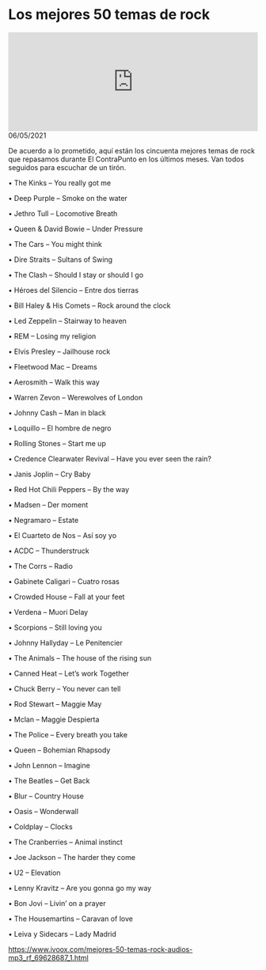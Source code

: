 # Los mejores 50 temas de rock 
<iframe id='audio_88903085' frameborder='0' allowfullscreen='' scrolling='no' height='200' style='width:100%;' src='https://www.ivoox.com/player_ej_69628687_6_1.html' loading='lazy'></iframe>06/05/2021

De acuerdo a lo prometido, aquí están los cincuenta mejores temas de rock que repasamos durante El ContraPunto en los últimos meses. Van todos seguidos para escuchar de un tirón.  

 • The Kinks – You really got me

 • Deep Purple – Smoke on the water

 • Jethro Tull – Locomotive Breath

 • Queen & David Bowie – Under Pressure

 • The Cars – You might think

 • Dire Straits – Sultans of Swing

 • The Clash – Should I stay or should I go

 • Héroes del Silencio – Entre dos tierras

 • Bill Haley & His Comets – Rock around the clock

 • Led Zeppelin – Stairway to heaven

 • REM – Losing my religion

 • Elvis Presley – Jailhouse rock

 • Fleetwood Mac – Dreams

 • Aerosmith – Walk this way

 • Warren Zevon – Werewolves of London

 • Johnny Cash – Man in black

 • Loquillo – El hombre de negro

 • Rolling Stones – Start me up

 • Credence Clearwater Revival – Have you ever seen the rain?

 • Janis Joplin – Cry Baby

 • Red Hot Chili Peppers – By the way

 • Madsen – Der moment

 • Negramaro – Estate

 • El Cuarteto de Nos – Así soy yo

 • ACDC – Thunderstruck

 • The Corrs – Radio

 • Gabinete Caligari – Cuatro rosas

 • Crowded House – Fall at your feet

 • Verdena – Muori Delay

 • Scorpions – Still loving you

 • Johnny Hallyday – Le Penitencier

 • The Animals – The house of the rising sun

 • Canned Heat – Let’s work Together

 • Chuck Berry – You never can tell

 • Rod Stewart – Maggie May

 • Mclan – Maggie Despierta

 • The Police – Every breath you take

 • Queen – Bohemian Rhapsody

 • John Lennon – Imagine

 • The Beatles – Get Back

 • Blur – Country House

 • Oasis – Wonderwall

 • Coldplay – Clocks

 • The Cranberries – Animal instinct

 • Joe Jackson – The harder they come

 • U2 – Elevation

 • Lenny Kravitz – Are you gonna go my way

 • Bon Jovi – Livin’ on a prayer

 • The Housemartins – Caravan of love

 • Leiva y Sidecars – Lady Madrid 

https://www.ivoox.com/mejores-50-temas-rock-audios-mp3_rf_69628687_1.html
